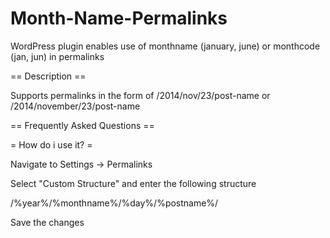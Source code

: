 # Month-Name-Permalinks
WordPress plugin enables use of monthname (january, june) or monthcode (jan, jun) in permalinks

== Description ==

Supports permalinks in the form of /2014/nov/23/post-name or /2014/november/23/post-name


== Frequently Asked Questions ==

= How do i use it? =

Navigate to Settings -> Permalinks 

Select "Custom Structure" and enter the following structure

/%year%/%monthname%/%day%/%postname%/

Save the changes

